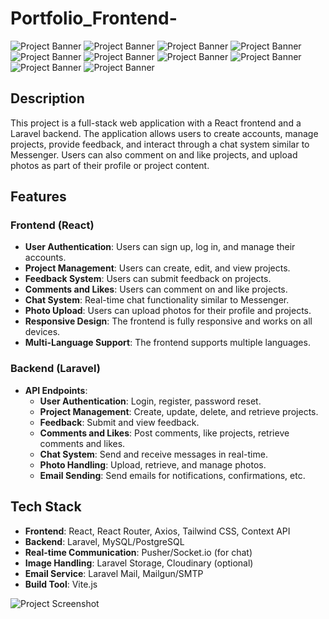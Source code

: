 # Portfolio_Frontend-

![Project Banner](assets/REDME/Screenshot_26-8-2024_192856_localhost.jpeg)
![Project Banner](assets/REDME/Screenshot_26-8-2024_193327_localhost.jpeg)
![Project Banner](assets/REDME/Screenshot_26-8-2024_19314_localhost.jpeg)
![Project Banner](assets/REDME/Screenshot_26-8-2024_19344_localhost.jpeg)
![Project Banner](assets/REDME/Screenshot_26-8-2024_192932_localhost.jpeg)
![Project Banner](assets/REDME/Screenshot_26-8-2024_192941_localhost.jpeg)
![Project Banner](assets/REDME/Screenshot_26-8-2024_193034_localhost.jpeg)
![Project Banner](assets/REDME/Screenshot_26-8-2024_193154_localhost.jpeg)
![Project Banner](assets/REDME/Screenshot_26-8-2024_193324_localhost.jpeg)
![Project Banner](assets/REDME/Screenshot_26-8-2024_193449_localhost.jpeg)

## Description

This project is a full-stack web application with a React frontend and a Laravel backend. The application allows users to create accounts, manage projects, provide feedback, and interact through a chat system similar to Messenger. Users can also comment on and like projects, and upload photos as part of their profile or project content.

## Features

### Frontend (React)
- **User Authentication**: Users can sign up, log in, and manage their accounts.
- **Project Management**: Users can create, edit, and view projects.
- **Feedback System**: Users can submit feedback on projects.
- **Comments and Likes**: Users can comment on and like projects.
- **Chat System**: Real-time chat functionality similar to Messenger.
- **Photo Upload**: Users can upload photos for their profile and projects.
- **Responsive Design**: The frontend is fully responsive and works on all devices.
- **Multi-Language Support**: The frontend supports multiple languages.

### Backend (Laravel)
- **API Endpoints**:
  - **User Authentication**: Login, register, password reset.
  - **Project Management**: Create, update, delete, and retrieve projects.
  - **Feedback**: Submit and view feedback.
  - **Comments and Likes**: Post comments, like projects, retrieve comments and likes.
  - **Chat System**: Send and receive messages in real-time.
  - **Photo Handling**: Upload, retrieve, and manage photos.
  - **Email Sending**: Send emails for notifications, confirmations, etc.

## Tech Stack

- **Frontend**: React, React Router, Axios, Tailwind CSS, Context API
- **Backend**: Laravel, MySQL/PostgreSQL
- **Real-time Communication**: Pusher/Socket.io (for chat)
- **Image Handling**: Laravel Storage, Cloudinary (optional)
- **Email Service**: Laravel Mail, Mailgun/SMTP
- **Build Tool**: Vite.js

![Project Screenshot](assets/images/project-screenshot.png)
